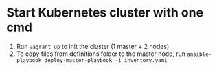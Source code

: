 # Start Kubernetes cluster with one cmd

1. Run `vagrant up` to init the cluster (1 master + 2 nodes)
2. To copy files from definitions folder to the master node, run `ansible-playbook deploy-master-playbook -i inventory.yaml`
